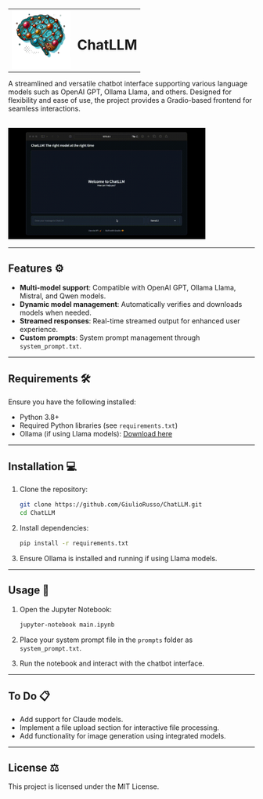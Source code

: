 <table>
  <tr>
    <td><img src="./images/ChatLLM-logo.png" width="120px"></td>
    <td><center><h1>ChatLLM</h1></center></td>
  </tr>
</table>

<p>A streamlined and versatile chatbot interface supporting various language models such as OpenAI GPT, Ollama Llama, and others. Designed for flexibility and ease of use, the project provides a Gradio-based frontend for seamless interactions.</p>

<br>

<div style="display: flex; align-center: flex-start;">
  <div style="flex: 2; max-width: 80%;">
        <div>
            <img src="./images/example.gif" width=100%>
        </div>
  </div>
</div>

---

## Features ⚙️

- **Multi-model support**: Compatible with OpenAI GPT, Ollama Llama, Mistral, and Qwen models.
- **Dynamic model management**: Automatically verifies and downloads models when needed.
- **Streamed responses**: Real-time streamed output for enhanced user experience.
- **Custom prompts**: System prompt management through `system_prompt.txt`.

---

## Requirements 🛠️

Ensure you have the following installed:

- Python 3.8+
- Required Python libraries (see `requirements.txt`)
- Ollama (if using Llama models): [Download here](https://ollama.com/download)

---

## Installation 💻

1. Clone the repository:

   ```bash
   git clone https://github.com/GiulioRusso/ChatLLM.git
   cd ChatLLM
   ```

2. Install dependencies:

   ```bash
   pip install -r requirements.txt
   ```

3. Ensure Ollama is installed and running if using Llama models.

---

## Usage 🦾

1. Open the Jupyter Notebook:

   ```bash
   jupyter-notebook main.ipynb
   ```

2. Place your system prompt file in the `prompts` folder as `system_prompt.txt`.

3. Run the notebook and interact with the chatbot interface.

---

## To Do 📋

- Add support for Claude models.
- Implement a file upload section for interactive file processing.
- Add functionality for image generation using integrated models.

---

## License ⚖️

This project is licensed under the MIT License.
